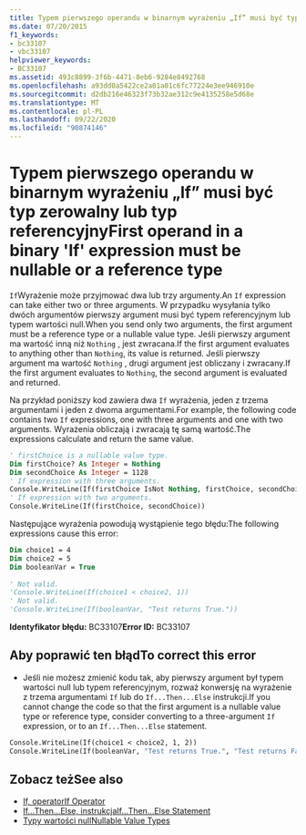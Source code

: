 ```yaml
---
title: Typem pierwszego operandu w binarnym wyrażeniu „If” musi być typ zerowalny lub typ referencyjny
ms.date: 07/20/2015
f1_keywords:
- bc33107
- vbc33107
helpviewer_keywords:
- BC33107
ms.assetid: 493c8899-3f6b-4471-8eb6-9284e8492768
ms.openlocfilehash: a93dd0a5422ce2a01a01c6fc77224e3ee946910e
ms.sourcegitcommit: d2db216e46323f73b32ae312c9e4135258e5d68e
ms.translationtype: MT
ms.contentlocale: pl-PL
ms.lasthandoff: 09/22/2020
ms.locfileid: "90874146"
---
```

# <a name="first-operand-in-a-binary-if-expression-must-be-nullable-or-a-reference-type"></a><span data-ttu-id="56c42-102">Typem pierwszego operandu w binarnym wyrażeniu „If” musi być typ zerowalny lub typ referencyjny</span><span class="sxs-lookup"><span data-stu-id="56c42-102">First operand in a binary 'If' expression must be nullable or a reference type</span></span>

<span data-ttu-id="56c42-103">`If`Wyrażenie może przyjmować dwa lub trzy argumenty.</span><span class="sxs-lookup"><span data-stu-id="56c42-103">An `If` expression can take either two or three arguments.</span></span> <span data-ttu-id="56c42-104">W przypadku wysyłania tylko dwóch argumentów pierwszy argument musi być typem referencyjnym lub typem wartości null.</span><span class="sxs-lookup"><span data-stu-id="56c42-104">When you send only two arguments, the first argument must be a reference type or a nullable value type.</span></span> <span data-ttu-id="56c42-105">Jeśli pierwszy argument ma wartość inną niż `Nothing` , jest zwracana.</span><span class="sxs-lookup"><span data-stu-id="56c42-105">If the first argument evaluates to anything other than `Nothing`, its value is returned.</span></span> <span data-ttu-id="56c42-106">Jeśli pierwszy argument ma wartość `Nothing` , drugi argument jest obliczany i zwracany.</span><span class="sxs-lookup"><span data-stu-id="56c42-106">If the first argument evaluates to `Nothing`, the second argument is evaluated and returned.</span></span>  
  
 <span data-ttu-id="56c42-107">Na przykład poniższy kod zawiera dwa `If` wyrażenia, jeden z trzema argumentami i jeden z dwoma argumentami.</span><span class="sxs-lookup"><span data-stu-id="56c42-107">For example, the following code contains two `If` expressions, one with three arguments and one with two arguments.</span></span> <span data-ttu-id="56c42-108">Wyrażenia obliczają i zwracają tę samą wartość.</span><span class="sxs-lookup"><span data-stu-id="56c42-108">The expressions calculate and return the same value.</span></span>  
  
```vb  
' firstChoice is a nullable value type.  
Dim firstChoice? As Integer = Nothing  
Dim secondChoice As Integer = 1128  
' If expression with three arguments.  
Console.WriteLine(If(firstChoice IsNot Nothing, firstChoice, secondChoice))  
' If expression with two arguments.  
Console.WriteLine(If(firstChoice, secondChoice))  
```  
  
 <span data-ttu-id="56c42-109">Następujące wyrażenia powodują wystąpienie tego błędu:</span><span class="sxs-lookup"><span data-stu-id="56c42-109">The following expressions cause this error:</span></span>  
  
```vb  
Dim choice1 = 4  
Dim choice2 = 5  
Dim booleanVar = True  
  
' Not valid.  
'Console.WriteLine(If(choice1 < choice2, 1))  
' Not valid.  
'Console.WriteLine(If(booleanVar, "Test returns True."))  
```  
  
 <span data-ttu-id="56c42-110">**Identyfikator błędu:** BC33107</span><span class="sxs-lookup"><span data-stu-id="56c42-110">**Error ID:** BC33107</span></span>  
  
## <a name="to-correct-this-error"></a><span data-ttu-id="56c42-111">Aby poprawić ten błąd</span><span class="sxs-lookup"><span data-stu-id="56c42-111">To correct this error</span></span>  
  
- <span data-ttu-id="56c42-112">Jeśli nie możesz zmienić kodu tak, aby pierwszy argument był typem wartości null lub typem referencyjnym, rozważ konwersję na wyrażenie z trzema argumentami `If` lub do `If...Then...Else` instrukcji.</span><span class="sxs-lookup"><span data-stu-id="56c42-112">If you cannot change the code so that the first argument is a nullable value type or reference type, consider converting to a three-argument `If` expression, or to an `If...Then...Else` statement.</span></span>  
  
```vb  
Console.WriteLine(If(choice1 < choice2, 1, 2))  
Console.WriteLine(If(booleanVar, "Test returns True.", "Test returns False."))  
```  
  
## <a name="see-also"></a><span data-ttu-id="56c42-113">Zobacz też</span><span class="sxs-lookup"><span data-stu-id="56c42-113">See also</span></span>

- [<span data-ttu-id="56c42-114">If, operator</span><span class="sxs-lookup"><span data-stu-id="56c42-114">If Operator</span></span>](../operators/if-operator.md)
- [<span data-ttu-id="56c42-115">If...Then...Else, instrukcja</span><span class="sxs-lookup"><span data-stu-id="56c42-115">If...Then...Else Statement</span></span>](../statements/if-then-else-statement.md)
- [<span data-ttu-id="56c42-116">Typy wartości null</span><span class="sxs-lookup"><span data-stu-id="56c42-116">Nullable Value Types</span></span>](../../programming-guide/language-features/data-types/nullable-value-types.md)
